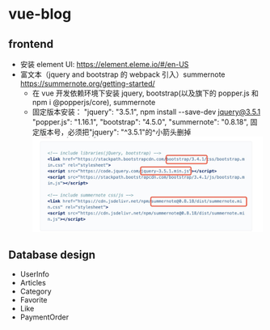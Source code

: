 # vue-blog

## frontend

- 安装 element UI:
  https://element.eleme.io/#/en-US
- 富文本（jquery and bootstrap 的 webpack 引入）summernote
  https://summernote.org/getting-started/
  - 在 vue 开发依赖环境下安装 jquery, bootstrap(以及旗下的 popper.js 和 npm i @popperjs/core), summernote
  - 固定版本安装：
    "jquery": "3.5.1", npm install --save-dev jquery@3.5.1
    "popper.js": "1.16.1",
    "bootstrap": "4.5.0",
    "summernote": "0.8.18", 固定版本号，必须把"jquery": "^3.5.1"的^小箭头删掉
    ![avatar](/frontend/public/image_bug/summernote.png)

## Database design

- UserInfo
- Articles
- Category
- Favorite
- Like
- PaymentOrder
